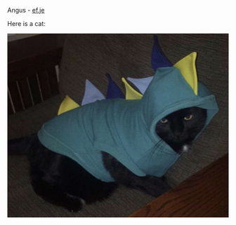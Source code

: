 
Angus - [ef.je](https://ef.je)

Here is a cat:

![CAT](https://github.com/Gaunsessa/Gaunsessa/blob/master/cats/dinosaur.jpg)
